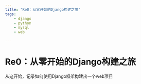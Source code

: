 ```yaml
---
title: "Re0：从零开始的Django构建之旅"
tags:
    - django
    - python
    - mysql
    - web

---
```

# Re0：从零开始的Django构建之旅

从这开始，记录如何使用Django框架构建出一个web项目


